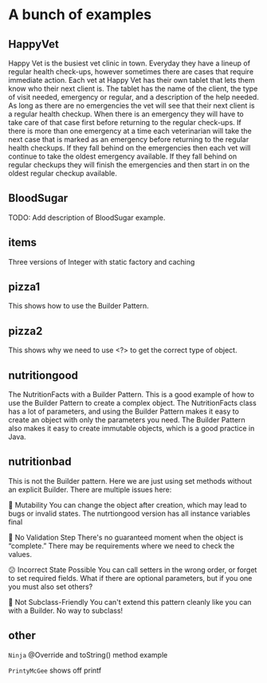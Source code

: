 # A bunch of examples

## HappyVet

Happy Vet is the busiest vet clinic in town. Everyday they have a lineup of regular health check-ups, however sometimes there are cases that require immediate action. Each vet at Happy Vet has their own tablet that lets them know who their next client is. The tablet has the name of the client, the type of visit needed, emergency or regular, and a description of the help needed. As long as there are no emergencies the vet will see that their next client is a regular health checkup. When there is an emergency they will have to take care of that case first before returning to the regular check-ups. If there is more than one emergency at a time each veterinarian will take the next case that is marked as an emergency before returning to the regular health checkups. If they fall behind on the emergencies then each vet will continue to take the oldest emergency available. If they fall behind on regular checkups they will finish the emergencies and then start in on the oldest regular checkup available.

## BloodSugar

TODO: Add description of BloodSugar example.

## items

Three versions of Integer with static factory and caching

## pizza1

This shows how to use the Builder Pattern.

## pizza2

This shows why we need to use <?> to get the correct type of object.

## nutritiongood

The NutritionFacts with a Builder Pattern. This is a good example of how to use the Builder Pattern to create a complex object. The NutritionFacts class has a lot of parameters, and using the Builder Pattern makes it easy to create an object with only the parameters you need. The Builder Pattern also makes it easy to create immutable objects, which is a good practice in Java.

## nutritionbad

This is not the Builder pattern. Here we are just using set methods without an explicit Builder. There are multiple issues here:

🔧 Mutability
    You can change the object after creation, which may lead to bugs or invalid states.
    The nutrtiongood version has all instance variables final

🧪 No Validation Step
    There's no guaranteed moment when the object is “complete.”
    There may be requirements where we need to check the values.

😕 Incorrect State Possible
    You can call setters in the wrong order, or forget to set required fields.
    What if there are optional parameters, but if you one you must also set others?

🧩 Not Subclass-Friendly
    You can't extend this pattern cleanly like you can with a Builder.
    No way to subclass!

## other

`Ninja` @Override and toString() method example

`PrintyMcGee` shows off printf